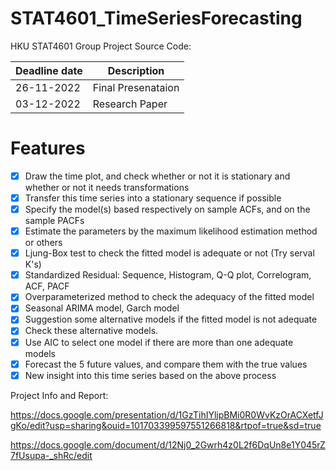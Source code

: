 # STAT4601_TimeSeriesForecasting
HKU STAT4601 Group Project Source Code:

| Deadline date | Description |
| --- | --- |
| 26-11-2022 | Final Presenataion |
| 03-12-2022 | Research Paper  |

# Features
- [x] Draw the time plot, and check whether or not it is stationary and whether or not it needs transformations
- [x] Transfer this time series into a stationary sequence if possible
- [x] Specify the model(s) based respectively on sample ACFs, and on the sample PACFs
- [x] Estimate the parameters by the maximum likelihood estimation method or others
- [x] Ljung-Box test to check the fitted model is adequate or not (Try serval K's)
- [x] Standardized Residual: Sequence, Histogram, Q-Q plot, Correlogram, ACF, PACF
- [x] Overparameterized method to check the adequacy of the fitted model
- [x] Seasonal ARIMA model, Garch model
- [x] Suggestion some alternative models if the fitted model is not adequate
- [x] Check these alternative models.
- [x] Use AIC to select one model if there are more than one adequate models
- [x] Forecast the 5 future values, and compare them with the true values
- [x] New insight into this time series based on the above process

Project Info and Report:

https://docs.google.com/presentation/d/1GzTihIYljpBMi0R0WvKzOrACXetfJgKo/edit?usp=sharing&ouid=101703399597551266818&rtpof=true&sd=true

https://docs.google.com/document/d/12Nj0_2Gwrh4z0L2f6DqUn8e1Y045rZ7fUsupa-_shRc/edit

